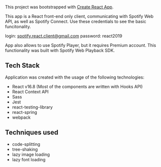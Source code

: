 This project was bootstrapped with [Create React App](https://github.com/facebook/create-react-app).

This app is a React front-end only client, communicating with Spotify Web API, as well as Spotify Connect.
Use these credentials to see the basic funcitonality.

login: spotify.react.client@gmail.com
password: react2019

App also allows to use Spotify Player, but it requires Premium account. This functionality was built with Spotify Web Playback SDK.

## Tech Stack

Application was created with the usage of the following technologies:

- React v16.8 (Most of the components are written with Hooks API)
- React Context API
- Sass
- Jest
- react-testing-library
- react-spring
- webpack

## Techniques used

- code-splitting
- tree-shaking
- lazy image loading
- lazy font loading

